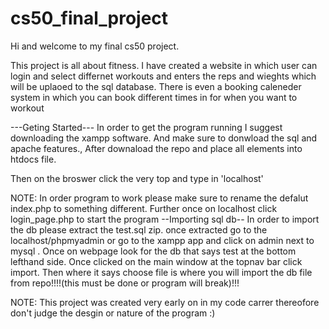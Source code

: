 # cs50_final_project
Hi and welcome to my final cs50 project. 

This project is all about fitness. I have created a website in which user can login and select differnet workouts and enters the reps and wieghts which will be uplaoed to the sql database. There is even a booking caleneder system in which you can book different times in for when you want to workout 

---Geting Started--- 
In order to get the program running I suggest downloading the xampp software. And make sure to donwload the sql and apache features.,
After downaload the repo and place all elements into htdocs file. 

Then on the broswer click the very top and type in 'localhost' 

NOTE: In order program to work please make sure to rename the defalut index.php to something different. Further once on localhost click login_page.php to start the program 
--Importing sql db--
In order to import the db please extract the test.sql zip. 
once extracted go to the localhost/phpmyadmin or go to the xampp app and click on admin next to mysql .
Once on webpage look for the db that says test at the bottom lefthand side. Once clicked on the main window at the topnav bar click import. Then where it says choose file is where you will import the db file from repo!!!!(this must be done or program will break)!!!


NOTE: This project was created very early on in my code carrer thereofore don't judge the desgin or nature of the program :) 
